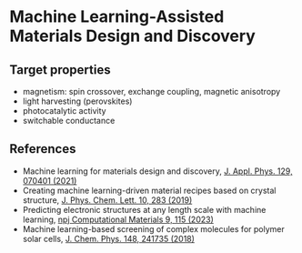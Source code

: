 # Machine Learning-Assisted Materials Design and Discovery

## Target properties
- magnetism: spin crossover, exchange coupling, magnetic anisotropy
- light harvesting (perovskites)
- photocatalytic activity
- switchable conductance

## References
- Machine learning for materials design and discovery, [J. Appl. Phys. 129, 070401 (2021)](https://doi.org/10.1063/5.0043300)
- Creating machine learning-driven material recipes based on crystal structure, [J. Phys. Chem. Lett. 10, 283 (2019)](https://pubs.acs.org/doi/10.1021/acs.jpclett.8b03527)
- Predicting electronic structures at any length scale with machine learning, [npj Computational Materials 9, 115 (2023)](https://www.nature.com/articles/s41524-023-01070-z)
- Machine learning-based screening of complex molecules for polymer solar cells, [J. Chem. Phys. 148, 241735 (2018)](https://doi.org/10.1063/1.5023563)
